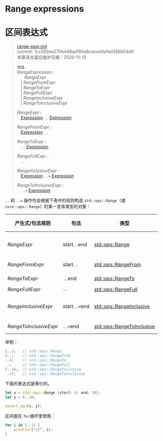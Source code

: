 # Range expressions
# 区间表达式

>[range-expr.md](https://github.com/rust-lang/reference/blob/master/src/expressions/range-expr.md)\
>commit: 1cc592ee270b4d9ad190a8cacce0a1ed356b54d0 \
>本章译文最后维护日期：2020-11-13

> **<sup>句法</sup>**\
> _RangeExpression_ :\
> &nbsp;&nbsp; &nbsp;&nbsp; _RangeExpr_\
> &nbsp;&nbsp; | _RangeFromExpr_\
> &nbsp;&nbsp; | _RangeToExpr_\
> &nbsp;&nbsp; | _RangeFullExpr_\
> &nbsp;&nbsp; | _RangeInclusiveExpr_\
> &nbsp;&nbsp; | _RangeToInclusiveExpr_
>
> _RangeExpr_ :\
> &nbsp;&nbsp; [_Expression_] `..` [_Expression_]
>
> _RangeFromExpr_ :\
> &nbsp;&nbsp; [_Expression_] `..`
>
> _RangeToExpr_ :\
> &nbsp;&nbsp; `..` [_Expression_]
>
> _RangeFullExpr_ :\
> &nbsp;&nbsp; `..`
>
> _RangeInclusiveExpr_ :\
> &nbsp;&nbsp; [_Expression_] `..=` [_Expression_]
>
> _RangeToInclusiveExpr_ :\
> &nbsp;&nbsp; `..=` [_Expression_]

`..` 和 `..=` 操作符会根据下表中的规则构造 `std::ops::Range`（或 `core::ops::Range`）的某一变体类型的对象：

| 产生式/句法规则           | 句法          | 类型                          | 区间语义              |
|------------------------|---------------|------------------------------|-----------------------|
| _RangeExpr_            | start`..`end  | [std::ops::Range]            | start &le; x &lt; end |
| _RangeFromExpr_        | start`..`     | [std::ops::RangeFrom]        | start &le; x          |
| _RangeToExpr_          | `..`end       | [std::ops::RangeTo]          |            x &lt; end |
| _RangeFullExpr_        | `..`          | [std::ops::RangeFull]        |            -          |
| _RangeInclusiveExpr_   | start`..=`end | [std::ops::RangeInclusive]   | start &le; x &le; end |
| _RangeToInclusiveExpr_ | `..=`end      | [std::ops::RangeToInclusive] |            x &le; end |

举例：

```rust
1..2;   // std::ops::Range
3..;    // std::ops::RangeFrom
..4;    // std::ops::RangeTo
..;     // std::ops::RangeFull
5..=6;  // std::ops::RangeInclusive
..=7;   // std::ops::RangeToInclusive
```

下面的表达式是等价的。

```rust
let x = std::ops::Range {start: 0, end: 10};
let y = 0..10;

assert_eq!(x, y);
```

区间能在 `for`循环里使用：

```rust
for i in 1..11 {
    println!("{}", i);
}
```

[_Expression_]: ../expressions.md

[std::ops::Range]: https://doc.rust-lang.org/std/ops/struct.Range.html
[std::ops::RangeFrom]: https://doc.rust-lang.org/std/ops/struct.RangeFrom.html
[std::ops::RangeTo]: https://doc.rust-lang.org/std/ops/struct.RangeTo.html
[std::ops::RangeFull]: https://doc.rust-lang.org/std/ops/struct.RangeFull.html
[std::ops::RangeInclusive]: https://doc.rust-lang.org/std/ops/struct.RangeInclusive.html
[std::ops::RangeToInclusive]: https://doc.rust-lang.org/std/ops/struct.RangeToInclusive.html

<!-- 2020-11-12-->
<!-- checked -->
